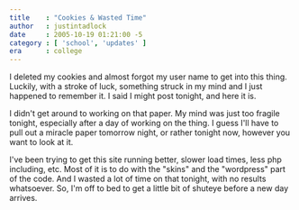 ```yaml
---
title    : "Cookies & Wasted Time"
author   : justintadlock
date     : 2005-10-19 01:21:00 -5
category : [ 'school', 'updates' ]
era      : college
---
```


I deleted my cookies and almost forgot my user name to get into this thing.  Luckily, with a stroke of luck, something struck in my mind and I just happened to remember it.  I said I might post tonight, and here it is.

I didn't get around to working on that paper.  My mind was just too fragile tonight, especially after a day of working on the thing.  I guess I'll have to pull out a miracle paper tomorrow night, or rather tonight now, however you want to look at it.

I've been trying to get this site running better, slower load times, less php including, etc.  Most of it is to do with the "skins" and the "wordpress" part of the code.  And I wasted a lot of time on that tonight, with no results whatsoever.  So, I'm off to bed to get a little bit of shuteye before a new day arrives.
